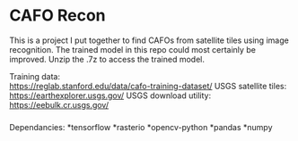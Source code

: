 # CAFO Recon

This is a project I put together to find CAFOs from satellite tiles using image recognition. The trained model in this repo could most certainly be improved. Unzip the .7z to access the trained model.

Training data:<br>
	https://reglab.stanford.edu/data/cafo-training-dataset/
USGS satellite tiles:<br>
	https://earthexplorer.usgs.gov/
USGS download utility:<br>
	https://eebulk.cr.usgs.gov/ 

###

Dependancies:
*tensorflow
*rasterio
*opencv-python
*pandas
*numpy


